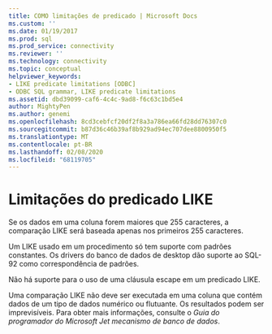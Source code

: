 ```yaml
---
title: COMO limitações de predicado | Microsoft Docs
ms.custom: ''
ms.date: 01/19/2017
ms.prod: sql
ms.prod_service: connectivity
ms.reviewer: ''
ms.technology: connectivity
ms.topic: conceptual
helpviewer_keywords:
- LIKE predicate limitations [ODBC]
- ODBC SQL grammar, LIKE predicate limitations
ms.assetid: dbd39099-caf6-4c4c-9ad8-f6c63c1bd5e4
author: MightyPen
ms.author: genemi
ms.openlocfilehash: 8cd3cebfcf20df2f8a3a786ea66fd28dd76307c0
ms.sourcegitcommit: b87d36c46b39af8b929ad94ec707dee8800950f5
ms.translationtype: MT
ms.contentlocale: pt-BR
ms.lasthandoff: 02/08/2020
ms.locfileid: "68119705"
---
```

# <a name="like-predicate-limitations"></a>Limitações do predicado LIKE
Se os dados em uma coluna forem maiores que 255 caracteres, a comparação LIKE será baseada apenas nos primeiros 255 caracteres.  
  
 Um LIKE usado em um procedimento só tem suporte com padrões constantes. Os drivers do banco de dados de desktop dão suporte ao SQL-92 como correspondência de padrões.  
  
 Não há suporte para o uso de uma cláusula escape em um predicado LIKE.  
  
 Uma comparação LIKE não deve ser executada em uma coluna que contém dados de um tipo de dados numérico ou flutuante. Os resultados podem ser imprevisíveis. Para obter mais informações, consulte o *Guia do programador do Microsoft Jet mecanismo de banco de dados*.
